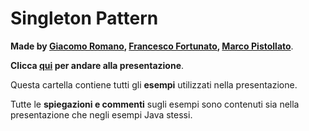 # Singleton Pattern
**Made by [Giacomo Romano](https://github.com/ohhJack), [Francesco Fortunato](https://github.com/FraFortu), [Marco Pistollato](https://github.com/Marco00)**.

**Clicca [qui](https://drive.google.com/open?id=11fDwRTN5Ejp7JgyU5TYzIg94CIjsTcbdmAfy9akCFS8) per andare alla presentazione**.

Questa cartella contiene tutti gli **esempi** utilizzati nella presentazione.

Tutte le **spiegazioni e commenti** sugli esempi sono contenuti sia nella presentazione che negli esempi Java stessi.